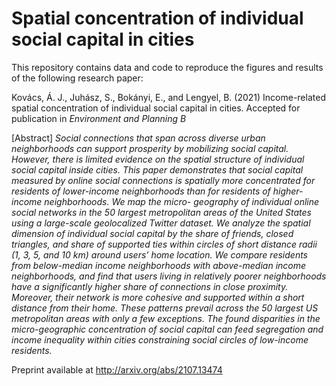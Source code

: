 # Spatial concentration of individual social capital in cities

This repository contains data and code to reproduce the figures and results of the following research paper:

Kovács, Á. J., Juhász, S., Bokányi, E., and Lengyel, B. (2021) Income-related spatial concentration of individual social capital in cities. Accepted for publication in *Environment and Planning B*

[Abstract]
*Social connections that span across diverse urban neighborhoods can support prosperity by mobilizing social capital. However, there is limited evidence on the spatial structure of individual social capital inside cities. This
paper demonstrates that social capital measured by online social connections is spatially more concentrated for residents of lower-income neighborhoods than for residents of higher-income neighborhoods. We map the micro- geography of individual online social networks in the 50 largest metropolitan areas of the United States using a large-scale geolocalized Twitter dataset. We analyze the spatial dimension of individual social capital by the share
of friends, closed triangles, and share of supported ties within circles of short distance radii (1, 3, 5, and 10 km) around users’ home location. We compare residents from below-median income neighborhoods with above-median income neighborhoods, and find that users living in relatively poorer neighborhoods have a significantly higher share of connections in close proximity. Moreover, their network is more cohesive and supported within a short distance from their home. These patterns prevail across the 50 largest US metropolitan areas with only a few exceptions. The found disparities in the micro-geographic concentration of social capital can feed segregation and income inequality within cities constraining social circles of low-income residents.*

Preprint available at http://arxiv.org/abs/2107.13474

